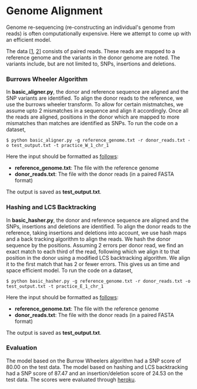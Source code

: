 <h1>Genome Alignment</h1>

Genome re-sequencing (re-constructing an individual's genome from reads) is often computationally expensive. Here we attempt to come up with an efficient model.

The data [<a href="https://cm122.herokuapp.com/h1_data_files">1</a>, <a href="https://cm122.herokuapp.com/h2_data_files">2</a>] consists of paired reads. These reads are mapped to a reference genome and the variants in the donor genome are noted. The variants include, but are not limited to, SNPs, insertions and deletions. 

<h3>Burrows Wheeler Algorithm</h3>

In **basic_aligner.py**, the donor and reference sequence are aligned and the SNP variants are identified. To align the donor reads to the reference, we use the burrows wheeler transform. To allow for certain mistmatches, we assume upto 2 mismatches in a sequence and align it accordingly. Once all the reads are aligned, positions in the donor which are mapped to more mismatches than matches are identified as SNPs. To run the code on a dataset, 

```
$ python basic_aligner.py -g reference_genome.txt -r donor_reads.txt -o test_output.txt -t practice_W_1_chr_1
```

Here the input should be formatted as <a href="https://cm122.herokuapp.com/ans_file_doc">follows</a>: 
  * **reference_genome.txt**: The file with the reference genome
  * **donor_reads.txt**: The file with the donor reads (in a paired FASTA format)
  
The output is saved as **test_output.txt**. 

<h3>Hashing and LCS Backtracking</h3>

In **basic_hasher.py**, the donor and reference sequence are aligned and the SNPs, insertions and deletions are identified. To align the donor reads to the reference, taking insertions and deletions into account, we use hash maps and a back tracking algorithm to align the reads. We hash the donor sequence by the positions. Assuming 2 errors per donor read, we find an exact match to each third of the read, following which we align it to that position in the donor using a modified LCS backtracking algorithm. We align it to the first match that has 2 or fewer errors. This gives us an time and space efficient model. To run the code on a dataset,

```
$ python basic_hasher.py -g reference_genome.txt -r donor_reads.txt -o test_output.txt -t practice_E_1_chr_1
```

Here the input should be formatted as <a href="https://cm122.herokuapp.com/ans_file_doc">follows</a>: 
  * **reference_genome.txt**: The file with the reference genome
  * **donor_reads.txt**: The file with the donor reads (in a paired FASTA format)
  
The output is saved as **test_output.txt**. 

<h3>Evaluation</h3>

The model based on the Burrow Wheelers algorithm had a SNP score of 80.00 on the test data. The model based on hashing and LCS backtracking had a SNP score of 87.47 and an insertion/deletion score of 24.53 on the test data. The scores were evaluated through <a href="https://cm122.herokuapp.com/upload">heroku</a>. 
  
